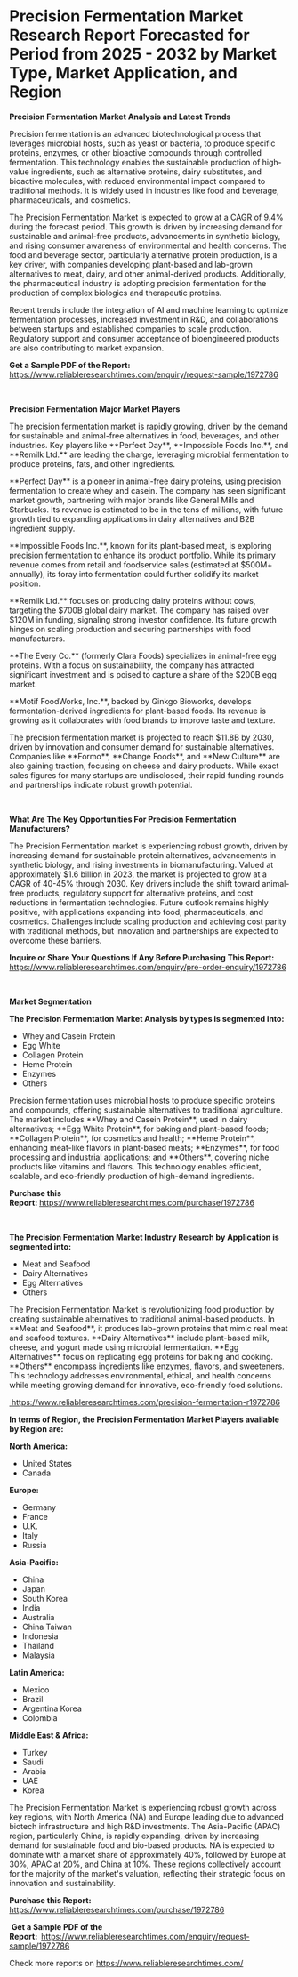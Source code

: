 <p><h1>Precision Fermentation Market Research Report Forecasted for Period from 2025 -  2032 by Market Type, Market Application, and Region</h1></p><p><strong>Precision Fermentation Market Analysis and Latest Trends</strong></p>
<p><p>Precision fermentation is an advanced biotechnological process that leverages microbial hosts, such as yeast or bacteria, to produce specific proteins, enzymes, or other bioactive compounds through controlled fermentation. This technology enables the sustainable production of high-value ingredients, such as alternative proteins, dairy substitutes, and bioactive molecules, with reduced environmental impact compared to traditional methods. It is widely used in industries like food and beverage, pharmaceuticals, and cosmetics.</p><p>The Precision Fermentation Market is expected to grow at a CAGR of 9.4% during the forecast period. This growth is driven by increasing demand for sustainable and animal-free products, advancements in synthetic biology, and rising consumer awareness of environmental and health concerns. The food and beverage sector, particularly alternative protein production, is a key driver, with companies developing plant-based and lab-grown alternatives to meat, dairy, and other animal-derived products. Additionally, the pharmaceutical industry is adopting precision fermentation for the production of complex biologics and therapeutic proteins.</p><p>Recent trends include the integration of AI and machine learning to optimize fermentation processes, increased investment in R&D, and collaborations between startups and established companies to scale production. Regulatory support and consumer acceptance of bioengineered products are also contributing to market expansion.</p></p>
<p><strong>Get a Sample PDF of the Report:&nbsp;</strong> <a href="https://www.reliableresearchtimes.com/enquiry/request-sample/1972786?utm_campaign=1940&utm_medium=2&utm_source=Github&utm_content=ia&utm_term=30012025&utm_id=precision-fermentation">https://www.reliableresearchtimes.com/enquiry/request-sample/1972786</a></p>
<p>&nbsp;</p>
<p><strong>Precision Fermentation Major Market Players</strong></p>
<p><p>The precision fermentation market is rapidly growing, driven by the demand for sustainable and animal-free alternatives in food, beverages, and other industries. Key players like **Perfect Day**, **Impossible Foods Inc.**, and **Remilk Ltd.** are leading the charge, leveraging microbial fermentation to produce proteins, fats, and other ingredients.</p><p>**Perfect Day** is a pioneer in animal-free dairy proteins, using precision fermentation to create whey and casein. The company has seen significant market growth, partnering with major brands like General Mills and Starbucks. Its revenue is estimated to be in the tens of millions, with future growth tied to expanding applications in dairy alternatives and B2B ingredient supply.</p><p>**Impossible Foods Inc.**, known for its plant-based meat, is exploring precision fermentation to enhance its product portfolio. While its primary revenue comes from retail and foodservice sales (estimated at $500M+ annually), its foray into fermentation could further solidify its market position.</p><p>**Remilk Ltd.** focuses on producing dairy proteins without cows, targeting the $700B global dairy market. The company has raised over $120M in funding, signaling strong investor confidence. Its future growth hinges on scaling production and securing partnerships with food manufacturers.</p><p>**The Every Co.** (formerly Clara Foods) specializes in animal-free egg proteins. With a focus on sustainability, the company has attracted significant investment and is poised to capture a share of the $200B egg market.</p><p>**Motif FoodWorks, Inc.**, backed by Ginkgo Bioworks, develops fermentation-derived ingredients for plant-based foods. Its revenue is growing as it collaborates with food brands to improve taste and texture.</p><p>The precision fermentation market is projected to reach $11.8B by 2030, driven by innovation and consumer demand for sustainable alternatives. Companies like **Formo**, **Change Foods**, and **New Culture** are also gaining traction, focusing on cheese and dairy products. While exact sales figures for many startups are undisclosed, their rapid funding rounds and partnerships indicate robust growth potential.</p></p>
<p>&nbsp;</p>
<p><strong>What Are The Key Opportunities For Precision Fermentation Manufacturers?</strong></p>
<p><p>The Precision Fermentation market is experiencing robust growth, driven by increasing demand for sustainable protein alternatives, advancements in synthetic biology, and rising investments in biomanufacturing. Valued at approximately $1.6 billion in 2023, the market is projected to grow at a CAGR of 40-45% through 2030. Key drivers include the shift toward animal-free products, regulatory support for alternative proteins, and cost reductions in fermentation technologies. Future outlook remains highly positive, with applications expanding into food, pharmaceuticals, and cosmetics. Challenges include scaling production and achieving cost parity with traditional methods, but innovation and partnerships are expected to overcome these barriers.</p></p>
<p><strong>Inquire or Share Your Questions If Any Before Purchasing This Report:</strong> <a href="https://www.reliableresearchtimes.com/enquiry/pre-order-enquiry/1972786?utm_campaign=1940&utm_medium=2&utm_source=Github&utm_content=ia&utm_term=30012025&utm_id=precision-fermentation">https://www.reliableresearchtimes.com/enquiry/pre-order-enquiry/1972786</a></p>
<p>&nbsp;</p>
<p><strong>Market Segmentation</strong></p>
<p><strong>The Precision Fermentation Market Analysis by types is segmented into:</strong></p>
<p><ul><li>Whey and Casein Protein</li><li>Egg White</li><li>Collagen Protein</li><li>Heme Protein</li><li>Enzymes</li><li>Others</li></ul></p>
<p><p>Precision fermentation uses microbial hosts to produce specific proteins and compounds, offering sustainable alternatives to traditional agriculture. The market includes **Whey and Casein Protein**, used in dairy alternatives; **Egg White Protein**, for baking and plant-based foods; **Collagen Protein**, for cosmetics and health; **Heme Protein**, enhancing meat-like flavors in plant-based meats; **Enzymes**, for food processing and industrial applications; and **Others**, covering niche products like vitamins and flavors. This technology enables efficient, scalable, and eco-friendly production of high-demand ingredients.</p></p>
<p><strong>Purchase this Report:&nbsp;</strong><a href="https://www.reliableresearchtimes.com/purchase/1972786?utm_campaign=1940&utm_medium=2&utm_source=Github&utm_content=ia&utm_term=30012025&utm_id=precision-fermentation">https://www.reliableresearchtimes.com/purchase/1972786</a></p>
<p>&nbsp;</p>
<p><strong>The Precision Fermentation Market Industry Research by Application is segmented into:</strong></p>
<p><ul><li>Meat and Seafood</li><li>Dairy Alternatives</li><li>Egg Alternatives</li><li>Others</li></ul></p>
<p><p>The Precision Fermentation Market is revolutionizing food production by creating sustainable alternatives to traditional animal-based products. In **Meat and Seafood**, it produces lab-grown proteins that mimic real meat and seafood textures. **Dairy Alternatives** include plant-based milk, cheese, and yogurt made using microbial fermentation. **Egg Alternatives** focus on replicating egg proteins for baking and cooking. **Others** encompass ingredients like enzymes, flavors, and sweeteners. This technology addresses environmental, ethical, and health concerns while meeting growing demand for innovative, eco-friendly food solutions.</p></p>
<p><a href="https://www.reliableresearchtimes.com/precision-fermentation-r1972786?utm_campaign=1940&utm_medium=2&utm_source=Github&utm_content=ia&utm_term=30012025&utm_id=precision-fermentation">&nbsp;https://www.reliableresearchtimes.com/precision-fermentation-r1972786</a></p>
<p><strong>In terms of Region, the Precision Fermentation Market Players available by Region are:</strong></p>
<p>
    <p> <strong> North America: </strong>
        <ul>
            <li>United States</li>
            <li>Canada</li>
        </ul>
        </p> 
    <p> <strong> Europe: </strong>
        <ul>
            <li>Germany</li>
            <li>France</li>
            <li>U.K.</li>
            <li>Italy</li>
            <li>Russia</li>
        </ul>
        </p> 
    <p> <strong> Asia-Pacific: </strong>
        <ul>
            <li>China</li>
            <li>Japan</li>
            <li>South Korea</li>
            <li>India</li>
            <li>Australia</li>
            <li>China Taiwan</li>
            <li>Indonesia</li>
            <li>Thailand</li>
            <li>Malaysia</li>
        </ul>
        </p> 
    <p> <strong> Latin America: </strong>
        <ul>
            <li>Mexico</li>
            <li>Brazil</li>
            <li>Argentina Korea</li>
            <li>Colombia</li>
        </ul>
        </p> 
    <p> <strong> Middle East & Africa: </strong>
        <ul>
            <li>Turkey</li>
            <li>Saudi</li>
            <li>Arabia</li>
            <li>UAE</li>
            <li>Korea</li>
        </ul>
    </p>
    </p>
<p><p>The Precision Fermentation Market is experiencing robust growth across key regions, with North America (NA) and Europe leading due to advanced biotech infrastructure and high R&D investments. The Asia-Pacific (APAC) region, particularly China, is rapidly expanding, driven by increasing demand for sustainable food and bio-based products. NA is expected to dominate with a market share of approximately 40%, followed by Europe at 30%, APAC at 20%, and China at 10%. These regions collectively account for the majority of the market's valuation, reflecting their strategic focus on innovation and sustainability.</p></p>
<p><strong>Purchase this Report: </strong><a href="https://www.reliableresearchtimes.com/purchase/1972786?utm_campaign=1940&utm_medium=2&utm_source=Github&utm_content=ia&utm_term=30012025&utm_id=precision-fermentation">https://www.reliableresearchtimes.com/purchase/1972786</a></p>
<p>&nbsp;<strong>Get a Sample PDF of the Report:&nbsp;&nbsp;</strong><a href="https://www.reliableresearchtimes.com/enquiry/request-sample/1972786?utm_campaign=1940&utm_medium=2&utm_source=Github&utm_content=ia&utm_term=30012025&utm_id=precision-fermentation">https://www.reliableresearchtimes.com/enquiry/request-sample/1972786</a></p>
<p><strong></strong></p>
<p>Check more reports on <a href="https://www.reliableresearchtimes.com/?utm_campaign=1940&utm_medium=2&utm_source=Github&utm_content=ia&utm_term=30012025&utm_id=precision-fermentation">https://www.reliableresearchtimes.com/</a></p>